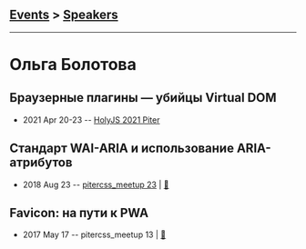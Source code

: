 ## [Events](../README.md) > [Speakers](../speakers.md)
---

# Ольга Болотова

## Браузерные плагины — убийцы Virtual DOM
- 2021 Apr 20-23 -- [HolyJS 2021 Piter](https://youtu.be/rfbUqJrmXf0)    
## Стандарт WAI-ARIA и использование ARIA-атрибутов
- 2018 Aug 23 -- [pitercss_meetup 23](https://www.youtube.com/watch?v=zYrqF6xbdoE)  | [:notebook:](https://pitercss.ru/23/pres/wai-aria/)  
## Favicon: на пути к PWA
- 2017 May 17 -- pitercss_meetup 13  | [:notebook:](https://pitercss.ru/13/pres/favicon/)  
